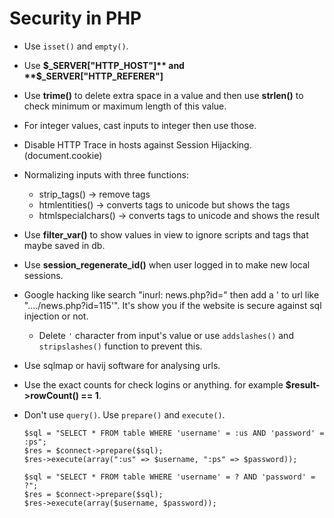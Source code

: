 # Security in PHP

+ Use `isset()` and `empty()`.
+ Use **$_SERVER["HTTP_HOST"]** and **$_SERVER["HTTP_REFERER"]**
+ Use **trime()** to delete extra space in a value and then use **strlen()** to check minimum or maximum length of this value.
+ For integer values, cast inputs to integer then use those.
+ Disable HTTP Trace in hosts against Session Hijacking. (document.cookie)
+ Normalizing inputs with three functions:
	+ strip_tags() -> remove tags
	+ htmlentities() -> converts tags to unicode but shows the tags
	+ htmlspecialchars() -> converts tags to unicode and shows the result
+ Use **filter_var()** to show values in view to ignore scripts and tags that maybe saved in db.
+ Use **session_regenerate_id()** when user logged in to make new local sessions.

+ Google hacking like search "inurl: news.php?id=" then add a ' to url like "..../news.php?id=115'". It's show you if the website is secure against sql injection or not.
	+ Delete `'` character from input's value or use `addslashes()` and `stripslashes()` function to prevent this.

+ Use sqlmap or havij software for analysing urls.
 
+ Use the exact counts for check logins or anything. for example **$result->rowCount() == 1**.

+ Don't use `query()`. Use `prepare()` and `execute()`.
	```
	$sql = "SELECT * FROM table WHERE 'username' = :us AND 'password' = :ps";
	$res = $connect->prepare($sql);
	$res->execute(array(":us" => $username, ":ps" => $password));

	$sql = "SELECT * FROM table WHERE 'username' = ? AND 'password' = ?";
	$res = $connect->prepare($sql);
	$res->execute(array($username, $password));
	```